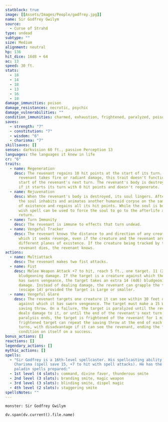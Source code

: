 ```yaml
---
statblock: true
image: [[Assets/Images/People/godfrey.jpg]]
name: Sir Godfrey Gwilym
source:
  - Curse of Strahd
type: undead
subtype: ""
size: Medium
alignment: neutral
hp: 136
hit_dice: 16d8 + 64
ac: 13
speed: 30 ft.
stats:
  - 18
  - 14
  - 18
  - 13
  - 16
  - 18
damage_immunities: poison
damage_resistances: necrotic, psychic
damage_vulnerabilities: ""
condition_immunities: charmed, exhaustion, frightened, paralyzed, poisoned, stunned
saves:
  - strength: "7"
  - constitution: "7"
  - wisdom: "6"
  - charisma: "7"
skillsaves: []
senses: darkvision 60 ft., passive Perception 13
languages: the languages it knew in life
cr: "6"
traits:
  - name: Regeneration
    desc: The revenant regains 10 hit points at the start of its turn. If the
      revenant takes fire or radiant damage, this trait doesn't function at the
      start of the revenant's next turn. The revenant's body is destroyed only
      if it starts its turn with 0 hit points and doesn't regenerate.
  - name: Rejuvenation
    desc: When the revenant's body is destroyed, its soul lingers. After 24 hours,
      the soul inhabits and animates another humanoid corpse on the same plane
      of existence and regains all its hit points. While the soul is bodiless, a
      wish spell can be used to force the soul to go to the afterlife and not
      return.
  - name: Turn Immunity
    desc: The revenant is immune to effects that turn undead.
  - name: Vengeful Tracker
    desc: The revenant knows the distance to and direction of any creature against
      which it seeks revenge, even if the creature and the revenant are on
      different planes of existence. If the creature being tracked by the
      revenant dies, the revenant knows.
actions:
  - name: Multiattack
    desc: The revenant makes two fist attacks.
  - name: Fist
    desc: Melee Weapon Attack +7 to hit, reach 5 ft., one target. 11 (2d6 + 4)
      bludgeoning damage. If the target is a creature against which the revenant
      has sworn vengeance, the target takes an extra 14 (4d6) bludgeoning
      damage. Instead of dealing damage, the revenant can grapple the target
      (escape 14) provided the target is Large or smaller.
  - name: Vengeful Glare
    desc: The revenant targets one creature it can see within 30 feet of it and
      against which it has sworn vengeance. The target must make a 15 Wisdom
      saving throw. On a failure, the target is paralyzed until the revenant
      deals damage to it, or until the end of the revenant's next turn. When the
      paralysis ends, the target is frightened of the revenant for 1 minute. The
      frightened target can repeat the saving throw at the end of each of its
      turns, with disadvantage if it can see the revenant, ending the frightened
      condition on itself on a success.
bonus_actions: []
reactions: []
legendary_actions: []
mythic_actions: []
spells:
  - "Sir Godfrey is a 16th-level spellcaster. His spellcasting ability is
    Charisma (spell save 15, +7 to hit with spell attacks). He has the following
    paladin spells prepared:"
  - 1st level (4 slots): command, divine favor, thunderous smite
  - 2nd level (3 slots): branding smite, magic weapon
  - 3rd level (3 slots): blinding smite, dispel magic
  - 4th level (2 slots): staggering smite
spellsNotes: ""
---
```


```statblock
monster: Sir Godfrey Gwilym
```

```dataviewjs
dv.span(dv.current().file.name)
```